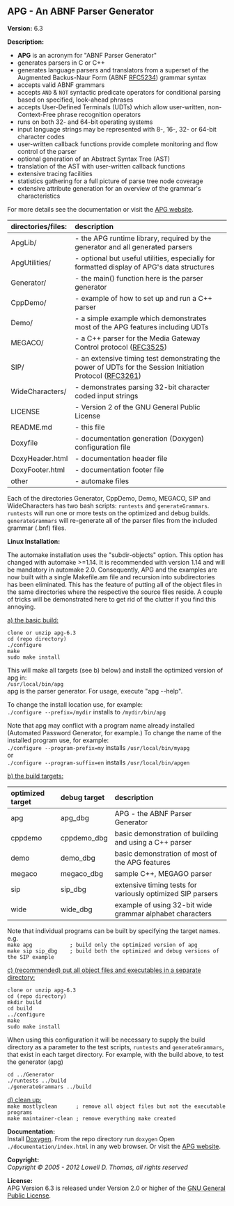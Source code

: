 ## APG - An ABNF Parser Generator

**Version:** 6.3

**Description:**  

<ul><li><b>APG</b> is an acronym for "ABNF Parser Generator"
</li>
<li>generates parsers in C or C++
</li>
<li>generates language parsers and translators from a superset of the Augmented Backus-Naur Form (ABNF <a href="https://tools.ietf.org/html/rfc5234">RFC5234</a>) grammar syntax
</li>
<li>accepts valid ABNF grammars
</li>
<li>accepts <code>AND</code> & <code>NOT</code> syntactic predicate operators for conditional parsing based on specified, look-ahead phrases
</li>
<li>accepts User-Defined Terminals (UDTs) which allow user-written, non-Context-Free phrase recognition operators
</li>
<li>runs on both 32- and 64-bit operating systems
</li>
<li>input language strings may be represented with 8-, 16-, 32- or 64-bit character codes
</li>
<li>user-written callback functions provide complete monitoring and flow control of the parser</li>
<li>optional generation of an Abstract Syntax Tree (AST)</li>
<li>translation of the AST with user-written callback functions</li>
<li>extensive tracing facilities</li>
<li>statistics gathering for a full picture of parse tree node coverage</li>
<li>extensive attribute generation for an overview of the grammar's characteristics</li>
</ul>
For more details see the documentation or visit the <a href="https://sabnf.com">APG website</a>.

|directories/files:|description|
|:--------|:----------|  
|  ApgLib/                   |- the APG runtime library, required by the generator and all generated parsers
|  ApgUtilities/                   |- optional but useful utilities, especially for formatted display of APG's data structures
|  Generator/                |- the main() function here is the parser generator
|  CppDemo/                 |- example of how to set up and run a C++ parser
|  Demo/             |- a simple example which demonstrates most of the APG features including UDTs
|  MEGACO/         |- a C++ parser for the Media Gateway Control protocol ([RFC3525](http://www.ietf.org/rfc/rfc3525.txt?number=3525))
|  SIP/          |- an extensive timing test demonstrating the power of UDTs for the Session Initiation Protocol ([RFC3261](https://www.ietf.org/rfc/rfc3261.txt))
|  WideCharacters/        |- demonstrates parsing 32-bit character coded input strings
|  LICENSE                     |- Version 2 of the GNU General Public License|
|  README.md                   |- this file|
|  Doxyfile                   |- documentation generation (Doxygen) configuration file|
|  DoxyHeader.html                   |- documentation header file|
|  DoxyFooter.html             |- documentation footer file|
|  other                   |- automake files|

Each of the directories Generator, CppDemo, Demo, MEGACO, SIP and WideCharacters has two bash scripts: `runtests` and `generateGrammars`.
`runtests` will run one or more tests on the optimized and debug builds.
`generateGrammars` will re-generate all of the parser files from the included grammar (.bnf) files. 

**Linux Installation:**  

The automake installation uses the "subdir-objects" option. This option has changed with automake >=1.14. It is recommended with version 1.14 and will be mandatory in automake 2.0. Consequently, APG and the examples are now built with a single Makefile.am file and recursion into subdirectories has been eliminated. This has the feature of putting all of the object files in the same directories where the respective the source files reside. A couple of tricks will be demonstrated here to get rid of the clutter if you find this annoying.

<u>a) the basic build:</u>
```
clone or unzip apg-6.3
cd (repo directory)
./configure
make
sudo make install
```
This will make all targets (see b) below) and install the optimized version of apg in:<br>
`/usr/local/bin/apg`<br>
apg is the parser generator. For usage, execute "apg --help".
 
To change the install location use, for example:<br>
`./configure --prefix=/mydir` installs to `/mydir/bin/apg`

Note that apg may conflict with a program name already installed (Automated Password Generator, for example.) To change the name of the installed program use, for example:  
`./configure --program-prefix=my` installs `/usr/local/bin/myapg`  
or  
`./configure --program-suffix=en` installs `/usr/local/bin/apgen`
 
<u>b) the build targets:</u>
 
|optimized target       |debug target  |description|
|:----------------|:-------------|:----------|
|   apg           |    apg_dbg   | APG - the ABNF Parser Generator|
|   cppdemo        | cppdemo_dbg | basic demonstration of building and using a C++ parser|
|   demo          |   demo_dbg        | basic demonstration of most of the APG features|
|   megaco        | megaco_dbg      | sample C++, MEGAGO parser|
|   sip           |    sip_dbg         | extensive timing tests for variously optimized SIP parsers|
|   wide          |   wide_dbg        | example of using 32-bit wide grammar alphabet characters|

Note that individual programs can be built by specifying the target names. e.g.<br>
`make apg            ; build only the optimized version of apg`<br>
`make sip sip_dbg    ; build both the optimized and debug versions of the SIP example`
 
<u>c) (recommended) put all object files and executables in a separate directory:</u>
```
clone or unzip apg-6.3
cd (repo directory)
mkdir build
cd build
../configure
make
sudo make install
```
When using this configuration it will be necessary to supply the build directory as a parameter to the test scripts, `runtests` and `generateGrammars`, that exist in each target directory. For example, with the build above, to test the generator (apg)
```
cd ../Generator
./runtests ../build
./generateGrammars ../build
```
<u>d) clean up:</u><br>
`make mostlyclean      ; remove all object files but not the executable programs`<br>
`make maintainer-clean ; remove everything make created`

**Documentation:**  
Install [Doxygen](http://www.stack.nl/~dimitri/doxygen/index.html). From the repo directory run
`doxygen`
Open `./documentation/index.html` in any web browser. Or visit the [APG website](https://sabnf.com).

**Copyright:**  
  *Copyright &copy; 2005 - 2012 Lowell D. Thomas, all rights reserved*  

**License:**  
  APG Version 6.3 is released under Version 2.0 or higher of the
  <a href="https://www.gnu.org/licenses/licenses.html">GNU General Public License</a>.
